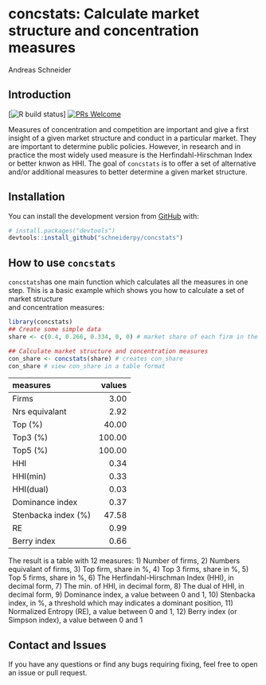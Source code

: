 concstats: Calculate market structure and concentration measures
================
Andreas Schneider

<!-- README.md is generated from README.Rmd. Please edit that file -->

## Introduction

<!-- badges: start -->

\[![R build
status](https://github.com/schneiderpy/concstats/workflows/R-CMD-check/badge.svg)\]
[![PRs
Welcome](https://img.shields.io/badge/PRs-welcome-brightgreen.svg?style=plastic)](https://github.com/schneiderpy/concstats/pulls)
<!-- badges: end -->

Measures of concentration and competition are important and give a first
insight of a given market structure and conduct in a particular market.
They are important to determine public policies. However, in research
and in practice the most widely used measure is the Herfindahl-Hirschman
Index or better knwon as HHI. The goal of `concstats` is to offer a set
of alternative and/or additional measures to better determine a given
market structure.

## Installation

You can install the development version from
[GitHub](https://github.com/) with:

``` r
# install.packages("devtools")
devtools::install_github("schneiderpy/concstats")
```

## How to use `concstats`

`concstats`has one main function which calculates all the measures in
one step. This is a basic example which shows you how to calculate a set
of market structure  
and concentration measures:

``` r
library(concstats)
## Create some simple data
share <- c(0.4, 0.266, 0.334, 0, 0) # market share of each firm in the market (should sum up to 1)

## Calculate market structure and concentration measures
con_share <- concstats(share) # creates con_share
con_share # view con_share in a table format
```

| measures            | values |
| :------------------ | -----: |
| Firms               |   3.00 |
| Nrs equivalant      |   2.92 |
| Top (%)             |  40.00 |
| Top3 (%)            | 100.00 |
| Top5 (%)            | 100.00 |
| HHI                 |   0.34 |
| HHI(min)            |   0.33 |
| HHI(dual)           |   0.03 |
| Dominance index     |   0.37 |
| Stenbacka index (%) |  47.58 |
| RE                  |   0.99 |
| Berry index         |   0.66 |

The result is a table with 12 measures: 1) Number of firms, 2) Numbers
equivalant of firms, 3) Top firm, share in %, 4) Top 3 firms, share in
%, 5) Top 5 firms, share in %, 6) The Herfindahl-Hirschman Index (HHI),
in decimal form, 7) The min. of HHI, in decimal form, 8) The dual of
HHI, in decimal form, 9) Dominance index, a value between 0 and 1, 10)
Stenbacka index, in %, a threshold which may indicates a dominant
position, 11) Normalized Entropy (RE), a value between 0 and 1, 12)
Berry index (or Simpson index), a value between 0 and 1

## Contact and Issues

If you have any questions or find any bugs requiring fixing, feel free
to open an issue or pull request.
